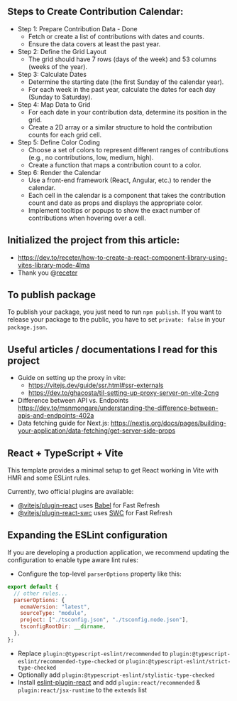 ## Steps to Create Contribution Calendar:

- Step 1: Prepare Contribution Data - Done
  - Fetch or create a list of contributions with dates and counts.
  - Ensure the data covers at least the past year.
- Step 2: Define the Grid Layout
  - The grid should have 7 rows (days of the week) and 53 columns (weeks of the year).
- Step 3: Calculate Dates
  - Determine the starting date (the first Sunday of the calendar year).
  - For each week in the past year, calculate the dates for each day (Sunday to Saturday).
- Step 4: Map Data to Grid
  - For each date in your contribution data, determine its position in the grid.
  - Create a 2D array or a similar structure to hold the contribution counts for each grid cell.
- Step 5: Define Color Coding
  - Choose a set of colors to represent different ranges of contributions (e.g., no contributions, low, medium, high).
  - Create a function that maps a contribution count to a color.
- Step 6: Render the Calendar
  - Use a front-end framework (React, Angular, etc.) to render the calendar.
  - Each cell in the calendar is a component that takes the contribution count and date as props and displays the appropriate color.
  - Implement tooltips or popups to show the exact number of contributions when hovering over a cell.

## Initialized the project from this article:

- https://dev.to/receter/how-to-create-a-react-component-library-using-vites-library-mode-4lma
- Thank you @[receter](https://github.com/receter)

## To publish package

To publish your package, you just need to run `npm publish`. If you want to release your package to the public, you have to set `private: false` in your `package.json`.

## Useful articles / documentations I read for this project

- Guide on setting up the proxy in vite:
  - https://vitejs.dev/guide/ssr.html#ssr-externals
  - https://dev.to/ghacosta/til-setting-up-proxy-server-on-vite-2cng
- Difference between API vs. Endpoints https://dev.to/msnmongare/understanding-the-difference-between-apis-and-endpoints-402a
- Data fetching guide for Next.js: https://nextjs.org/docs/pages/building-your-application/data-fetching/get-server-side-props

## React + TypeScript + Vite

This template provides a minimal setup to get React working in Vite with HMR and some ESLint rules.

Currently, two official plugins are available:

- [@vitejs/plugin-react](https://github.com/vitejs/vite-plugin-react/blob/main/packages/plugin-react/README.md) uses [Babel](https://babeljs.io/) for Fast Refresh
- [@vitejs/plugin-react-swc](https://github.com/vitejs/vite-plugin-react-swc) uses [SWC](https://swc.rs/) for Fast Refresh

## Expanding the ESLint configuration

If you are developing a production application, we recommend updating the configuration to enable type aware lint rules:

- Configure the top-level `parserOptions` property like this:

```js
export default {
  // other rules...
  parserOptions: {
    ecmaVersion: "latest",
    sourceType: "module",
    project: ["./tsconfig.json", "./tsconfig.node.json"],
    tsconfigRootDir: __dirname,
  },
};
```

- Replace `plugin:@typescript-eslint/recommended` to `plugin:@typescript-eslint/recommended-type-checked` or `plugin:@typescript-eslint/strict-type-checked`
- Optionally add `plugin:@typescript-eslint/stylistic-type-checked`
- Install [eslint-plugin-react](https://github.com/jsx-eslint/eslint-plugin-react) and add `plugin:react/recommended` & `plugin:react/jsx-runtime` to the `extends` list
